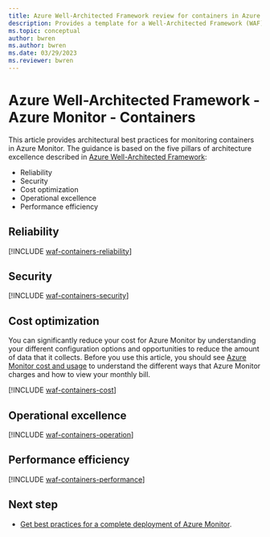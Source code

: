 ```yaml
---
title: Azure Well-Architected Framework review for containers in Azure Monitor
description: Provides a template for a Well-Architected Framework (WAF) article specific to containers in Azure Monitor.
ms.topic: conceptual
author: bwren
ms.author: bwren
ms.date: 03/29/2023
ms.reviewer: bwren
---
```


# Azure Well-Architected Framework - Azure Monitor - Containers



This article provides architectural best practices for monitoring containers in Azure Monitor. The guidance is based on the five pillars of architecture excellence described in [Azure Well-Architected Framework](/azure/architecture/framework/):

- Reliability
- Security
- Cost optimization
- Operational excellence
- Performance efficiency

## Reliability


[!INCLUDE [waf-containers-reliability](../includes/waf-containers-reliability.md)]


## Security


[!INCLUDE [waf-containers-security](../includes/waf-containers-security.md)]


## Cost optimization
You can significantly reduce your cost for Azure Monitor by understanding your different configuration options and opportunities to reduce the amount of data that it collects. Before you use this article, you should see [Azure Monitor cost and usage](../usage-estimated-costs.md) to understand the different ways that Azure Monitor charges and how to view your monthly bill.

[!INCLUDE [waf-containers-cost](../includes/waf-containers-cost.md)]


## Operational excellence


[!INCLUDE [waf-containers-operation](../includes/waf-containers-operation.md)]


## Performance efficiency


[!INCLUDE [waf-containers-performance](../includes/waf-containers-performance.md)]

## Next step

- [Get best practices for a complete deployment of Azure Monitor](../best-practices.md).

